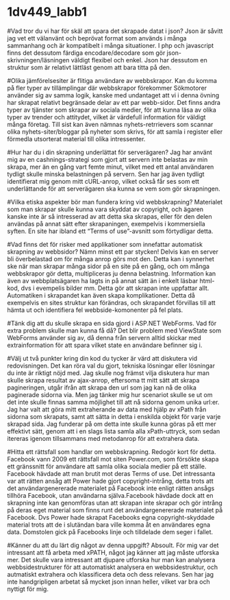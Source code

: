1dv449_labb1
============
#Vad tror du vi har för skäl att spara det skrapade datat i json?
Json är såvitt jag vet ett välanvänt och beprövat format som används i många sammanhang och är kompatibelt i många situationer. I php och javascript finns det dessutom färdiga encodare/decodare som gör json-skrivningen/läsningen väldigt flexibel och enkel. Json har dessutom en struktur som är relativt lättläst genom att bara titta på den.

#Olika jämförelsesiter är flitiga användare av webbskrapor. Kan du komma på fler typer av tillämplingar där webbskrapor förekommer
Sökmotorer använder sig av samma logik, kanske med undantaget att vi i denna övning har skrapat relativt begränsade delar av ett par webb-sidor. Det finns andra typer av tjänster som skrapar av sociala medier, för att kunna läsa av olika typer av trender och attitydet, vilket är värdefull information för väldigt många företag. Till sist kan även nämnas nyhets-retrrievers som scannar olika nyhets-siter/bloggar på nyheter som skrivs, för att samla i register eller förmedla utsorterat material till olika intressenter.

#Hur har du i din skrapning underlättat för serverägaren?
Jag har använt mig av en cashnings-strategi som gjort att servern inte belastas av min skrapa, mer än en gång vart femte minut, vilket med ett antal användaren tydligt skulle minska belastningen på servern.
Sen har jag även tydligt identifierat mig genom mitt cURL-anrop, vilket också får ses som ett underlättande för att serverägaren ska kunna se vem som gör skrapningen.

#Vilka etiska aspekter bör man fundera kring vid webbskrapning?
Materialet som man skrapar skulle kunna vara skyddat av copyright, och ägaren kanske inte är så intresserad av att detta ska skrapas, eller för den delen användas på annat sätt efter skrapaningen, exempelvis i kommersiella syften. En site har ibland ett “Terms of use”-avsnitt som förtydligar detta.

#Vad finns det för risker med applikationer som innefattar automatisk skrapning av webbsidor? Nämn minst ett par stycken!
Delvis kan en server bli överbelastad om för många anrop görs mot den. Detta kan i synnerhet ske när man skrapar många sidor på en site på en gång, och om många webbskrapor gör detta, multipliceras ju denna belastning. Information kan även av webbplatsägaren ha lagts in på annat sätt än i enkelt läsbar html-kod, dvs i evempelis bilder mm. Detta gör att skrapan inte uppfattar allt. Automatiken i skrapandet kan även skapa komplikationer. Detta då exempelvis en sites struktur kan förändras, och skrapandet förvillas till att hämta ut och identifiera fel webbside-komonenter på fel plats.

#Tänk dig att du skulle skrapa en sida gjord i ASP.NET WebForms. Vad för extra problem skulle man kunna få då?
Det blir problem med ViewState som WebForms använder sig av, då denna från servern alltid skickar med extrainformation för att spara vilket state en användare befinner sig i.

#Välj ut två punkter kring din kod du tycker är värd att diskutera vid redovisningen. Det kan röra val du gjort, tekniska lösningar eller lösningar du inte är riktigt nöjd med.
Jag skulle nog främst vilja diskutera hur man skulle skrapa resultat av ajax-anrop, eftersoma tt mitt sätt att skrapa pagineringen, utgår ifrån att skrapa den url som jag kan nå de olika paginerade sidorna via. Men jag tänker mig hur scenariot skulle se ut om det inte skulle finnas samma möjlighet till att nå sidorna genom unika url:er.
Jag har valt att göra mitt extraherande av data med hjälp av xPath från sidorna som skrapats, samt att sätta in detta i enskilda objekt för varje varje skrapad sida. Jag funderar på om detta inte skulle kunna göras på ett mer effektivt sätt, genom att i en slags lista samla alla xPath-uttryck, som sedan itereras igenom tillsammans med metodanrop för att extrahera data. 

#Hitta ett rättsfall som handlar om webbskrapning. Redogör kort för detta.
Facebook vann 2009 ett rättsfall mot siten Power.com, som försökte skapa ett gränssnitt för användare att samla olika sociala medier på ett ställe. Facebook hävdade att man brutit mot deras Terms of use. Det intressanta var att rätten ansåg att Power hade gjort copyright-intrång, detta trots att det användargenererade materialet på Facebook inte enligt rätten ansågs tillhöra Facebook, utan användarna själva.Facebook hävdade dock att en skrapning inte kan genomföras utan att skrapan inte skrapar och gör intrång på deras eget material som finns runt det användargenererade materialet på Facebook. Dvs Power hade skrapat Facebooks egna copyright-skyddade material trots att de i slutändan bara ville komma åt en användares egna data. Domstolen gick på Facebooks linje och tilldelade dem seger i fallet.

#Känner du att du lärt dig något av denna uppgift?
Absoult. För mig var det intressant att få arbeta med xPATH, något jag känner att jag måste utforska mer. Det skulle vara intressant att djupare utforska hur man kan analysera webbsidestrukturer för att automatiskt analysera en webbsidestruktur, och autmatiskt extrahera och klassificera deta och dess relevans. Sen har jag inte handgripligen arbetat så mycket json innan heller, vilket var bra och nyttigt för mig.
